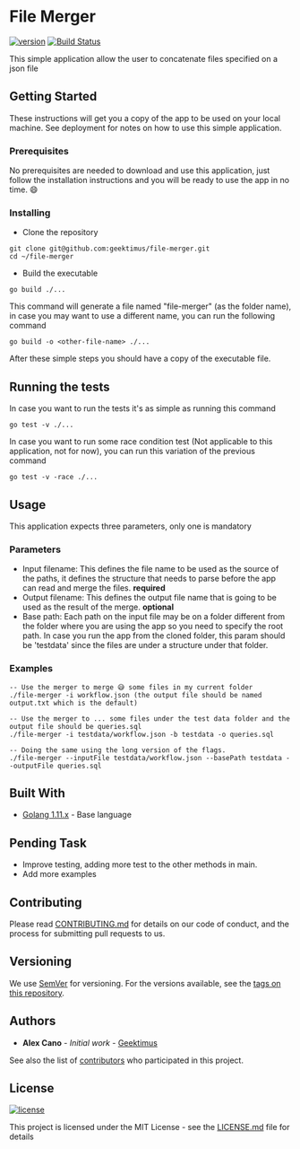 # File Merger

[![version](https://img.shields.io/badge/version-1.0.0-green.svg)][semver]
[![Build Status](https://travis-ci.org/geektimus/file-merger.svg?branch=master)][travis_url]

This simple application allow the user to concatenate files specified on a json file

## Getting Started

These instructions will get you a copy of the app to be used on your local machine. See deployment for notes on how to use this simple application.

### Prerequisites

No prerequisites are needed to download and use this application, just follow the installation instructions and you will be ready to use the app
in no time. 😄

### Installing

- Clone the repository

```
git clone git@github.com:geektimus/file-merger.git
cd ~/file-merger
```

- Build the executable

```
go build ./...
```

This command will generate a file named "file-merger" (as the folder name), in case you may want to use a different name, you can run the following
command

```
go build -o <other-file-name> ./...
```

After these simple steps you should have a copy of the executable file.

## Running the tests

In case you want to run the tests it's as simple as running this command

```
go test -v ./...
```

In case you want to run some race condition test (Not applicable to this application, not for now), you can run this variation of the previous command

```
go test -v -race ./...
```

## Usage

This application expects three parameters, only one is mandatory

### Parameters

- Input filename: This defines the file name to be used as the source of the paths, it defines the structure that needs to parse before the app can read and merge the files. **required**
- Output filename: This defines the output file name that is going to be used as the result of the merge. **optional**
- Base path: Each path on the input file may be on a folder different from the folder where you are using the app so you need to specify the root path. In case you run the app from the cloned folder, this param should be 'testdata' since the files are under a structure under that folder.

### Examples

```
-- Use the merger to merge 😅 some files in my current folder
./file-merger -i workflow.json (the output file should be named output.txt which is the default)

-- Use the merger to ... some files under the test data folder and the output file should be queries.sql
./file-merger -i testdata/workflow.json -b testdata -o queries.sql

-- Doing the same using the long version of the flags.
./file-merger --inputFile testdata/workflow.json --basePath testdata --outputFile queries.sql
```

## Built With

- [Golang 1.11.x][golang] - Base language

## Pending Task

- Improve testing, adding more test to the other methods in main.
- Add more examples

## Contributing

Please read [CONTRIBUTING.md][contributing] for details on our code of conduct, and the process for submitting pull requests to us.

## Versioning

We use [SemVer][semver] for versioning. For the versions available, see the [tags on this repository][project_tags].

## Authors

- **Alex Cano** - _Initial work_ - [Geektimus][profile]

See also the list of [contributors][project_contributors] who participated in this project.

## License

[![license](https://img.shields.io/badge/license-MIT-blue.svg)][license]

This project is licensed under the MIT License - see the [LICENSE.md][license] file for details

[travis_url]: https://travis-ci.org/geektimus/file-merger
[golang]: https://golang.org/doc/
[contributing]: CONTRIBUTING.md
[semver]: http://semver.org/
[project_tags]: https://github.com/geektimus/file-merger/tags
[profile]: https://github.com/Geektimus
[project_contributors]: https://github.com/geektimus/file-merger/graphs/contributors
[license]: LICENSE.md
